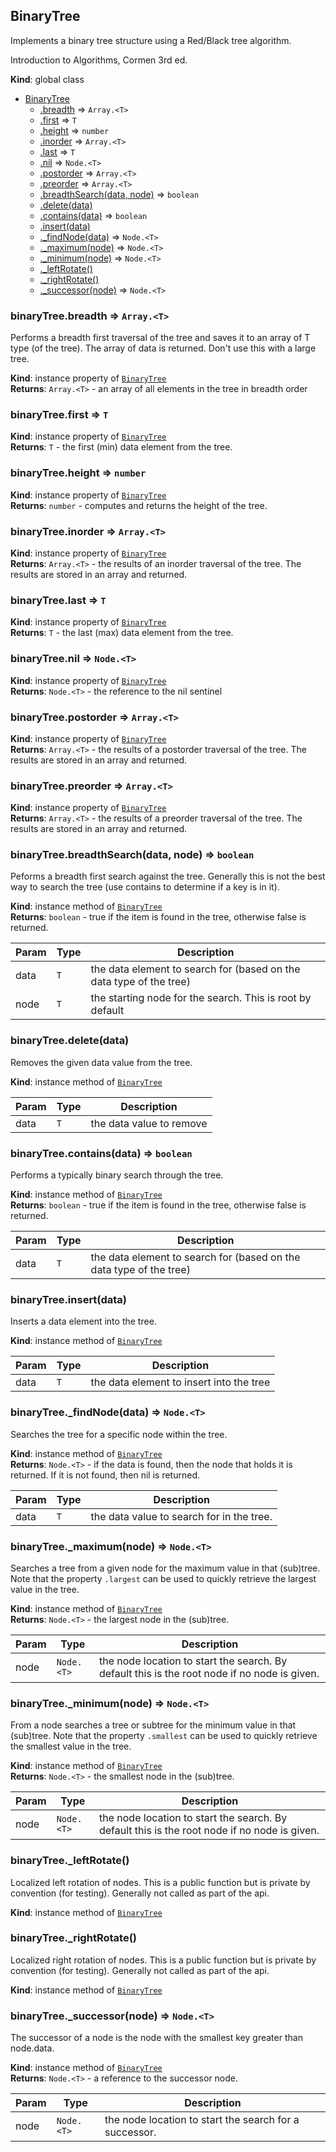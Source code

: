 <a name="BinaryTree"></a>

## BinaryTree
Implements a binary tree structure using a Red/Black tree algorithm.

Introduction to Algorithms, Cormen 3rd ed.

**Kind**: global class  

* [BinaryTree](#BinaryTree)
    * [.breadth](#BinaryTree+breadth) ⇒ <code>Array.&lt;T&gt;</code>
    * [.first](#BinaryTree+first) ⇒ <code>T</code>
    * [.height](#BinaryTree+height) ⇒ <code>number</code>
    * [.inorder](#BinaryTree+inorder) ⇒ <code>Array.&lt;T&gt;</code>
    * [.last](#BinaryTree+last) ⇒ <code>T</code>
    * [.nil](#BinaryTree+nil) ⇒ <code>Node.&lt;T&gt;</code>
    * [.postorder](#BinaryTree+postorder) ⇒ <code>Array.&lt;T&gt;</code>
    * [.preorder](#BinaryTree+preorder) ⇒ <code>Array.&lt;T&gt;</code>
    * [.breadthSearch(data, node)](#BinaryTree+breadthSearch) ⇒ <code>boolean</code>
    * [.delete(data)](#BinaryTree+delete)
    * [.contains(data)](#BinaryTree+contains) ⇒ <code>boolean</code>
    * [.insert(data)](#BinaryTree+insert)
    * [._findNode(data)](#BinaryTree+_findNode) ⇒ <code>Node.&lt;T&gt;</code>
    * [._maximum(node)](#BinaryTree+_maximum) ⇒ <code>Node.&lt;T&gt;</code>
    * [._minimum(node)](#BinaryTree+_minimum) ⇒ <code>Node.&lt;T&gt;</code>
    * [._leftRotate()](#BinaryTree+_leftRotate)
    * [._rightRotate()](#BinaryTree+_rightRotate)
    * [._successor(node)](#BinaryTree+_successor) ⇒ <code>Node.&lt;T&gt;</code>

<a name="BinaryTree+breadth"></a>

### binaryTree.breadth ⇒ <code>Array.&lt;T&gt;</code>
Performs a breadth first traversal of the tree and saves it to an array
of T type (of the tree).  The array of data is returned.  Don't use this
with a large tree.

**Kind**: instance property of [<code>BinaryTree</code>](#BinaryTree)  
**Returns**: <code>Array.&lt;T&gt;</code> - an array of all elements in the tree in breadth order  
<a name="BinaryTree+first"></a>

### binaryTree.first ⇒ <code>T</code>
**Kind**: instance property of [<code>BinaryTree</code>](#BinaryTree)  
**Returns**: <code>T</code> - the first (min) data element from the tree.  
<a name="BinaryTree+height"></a>

### binaryTree.height ⇒ <code>number</code>
**Kind**: instance property of [<code>BinaryTree</code>](#BinaryTree)  
**Returns**: <code>number</code> - computes and returns the height of the tree.  
<a name="BinaryTree+inorder"></a>

### binaryTree.inorder ⇒ <code>Array.&lt;T&gt;</code>
**Kind**: instance property of [<code>BinaryTree</code>](#BinaryTree)  
**Returns**: <code>Array.&lt;T&gt;</code> - the results of an inorder traversal of the tree.  The
results are stored in an array and returned.  
<a name="BinaryTree+last"></a>

### binaryTree.last ⇒ <code>T</code>
**Kind**: instance property of [<code>BinaryTree</code>](#BinaryTree)  
**Returns**: <code>T</code> - the last (max) data element from the tree.  
<a name="BinaryTree+nil"></a>

### binaryTree.nil ⇒ <code>Node.&lt;T&gt;</code>
**Kind**: instance property of [<code>BinaryTree</code>](#BinaryTree)  
**Returns**: <code>Node.&lt;T&gt;</code> - the reference to the nil sentinel  
<a name="BinaryTree+postorder"></a>

### binaryTree.postorder ⇒ <code>Array.&lt;T&gt;</code>
**Kind**: instance property of [<code>BinaryTree</code>](#BinaryTree)  
**Returns**: <code>Array.&lt;T&gt;</code> - the results of a postorder traversal of the tree.  The
results are stored in an array and returned.  
<a name="BinaryTree+preorder"></a>

### binaryTree.preorder ⇒ <code>Array.&lt;T&gt;</code>
**Kind**: instance property of [<code>BinaryTree</code>](#BinaryTree)  
**Returns**: <code>Array.&lt;T&gt;</code> - the results of a preorder traversal of the tree.  The
results are stored in an array and returned.  
<a name="BinaryTree+breadthSearch"></a>

### binaryTree.breadthSearch(data, node) ⇒ <code>boolean</code>
Peforms a breadth first search against the tree.  Generally this is not
the best way to search the tree (use contains to determine if a key is
in it).

**Kind**: instance method of [<code>BinaryTree</code>](#BinaryTree)  
**Returns**: <code>boolean</code> - true if the item is found in the tree, otherwise
false is returned.  

| Param | Type | Description |
| --- | --- | --- |
| data | <code>T</code> | the data element to search for (based on the data type of the tree) |
| node | <code>T</code> | the starting node for the search.  This is root by default |

<a name="BinaryTree+delete"></a>

### binaryTree.delete(data)
Removes the given data value from the tree.

**Kind**: instance method of [<code>BinaryTree</code>](#BinaryTree)  

| Param | Type | Description |
| --- | --- | --- |
| data | <code>T</code> | the data value to remove |

<a name="BinaryTree+contains"></a>

### binaryTree.contains(data) ⇒ <code>boolean</code>
Performs a typically binary search through the tree.

**Kind**: instance method of [<code>BinaryTree</code>](#BinaryTree)  
**Returns**: <code>boolean</code> - true if the item is found in the tree, otherwise
false is returned.  

| Param | Type | Description |
| --- | --- | --- |
| data | <code>T</code> | the data element to search for (based on the data type of the tree) |

<a name="BinaryTree+insert"></a>

### binaryTree.insert(data)
Inserts a data element into the tree.

**Kind**: instance method of [<code>BinaryTree</code>](#BinaryTree)  

| Param | Type | Description |
| --- | --- | --- |
| data | <code>T</code> | the data element to insert into the tree |

<a name="BinaryTree+_findNode"></a>

### binaryTree._findNode(data) ⇒ <code>Node.&lt;T&gt;</code>
Searches the tree for a specific node within the tree.

**Kind**: instance method of [<code>BinaryTree</code>](#BinaryTree)  
**Returns**: <code>Node.&lt;T&gt;</code> - if the data is found, then the node that holds it is
returned.  If it is not found, then nil is returned.  

| Param | Type | Description |
| --- | --- | --- |
| data | <code>T</code> | the data value to search for in the tree. |

<a name="BinaryTree+_maximum"></a>

### binaryTree._maximum(node) ⇒ <code>Node.&lt;T&gt;</code>
Searches a tree from a given node for the maximum value in that
(sub)tree.  Note that the property `.largest` can be used to
quickly retrieve the largest value in the tree.

**Kind**: instance method of [<code>BinaryTree</code>](#BinaryTree)  
**Returns**: <code>Node.&lt;T&gt;</code> - the largest node in the (sub)tree.  

| Param | Type | Description |
| --- | --- | --- |
| node | <code>Node.&lt;T&gt;</code> | the node location to start the search.  By default this is the root node if no node is given. |

<a name="BinaryTree+_minimum"></a>

### binaryTree._minimum(node) ⇒ <code>Node.&lt;T&gt;</code>
From a node searches a tree or subtree for the minimum value in that
(sub)tree.  Note that the property `.smallest` can be used to
quickly retrieve the smallest value in the tree.

**Kind**: instance method of [<code>BinaryTree</code>](#BinaryTree)  
**Returns**: <code>Node.&lt;T&gt;</code> - the smallest node in the (sub)tree.  

| Param | Type | Description |
| --- | --- | --- |
| node | <code>Node.&lt;T&gt;</code> | the node location to start the search.  By default this is the root node if no node is given. |

<a name="BinaryTree+_leftRotate"></a>

### binaryTree._leftRotate()
Localized left rotation of nodes.  This is a public function but is private
by convention (for testing).  Generally not called as part of the api.

**Kind**: instance method of [<code>BinaryTree</code>](#BinaryTree)  
<a name="BinaryTree+_rightRotate"></a>

### binaryTree._rightRotate()
Localized right rotation of nodes.  This is a public function but is private
by convention (for testing).  Generally not called as part of the api.

**Kind**: instance method of [<code>BinaryTree</code>](#BinaryTree)  
<a name="BinaryTree+_successor"></a>

### binaryTree._successor(node) ⇒ <code>Node.&lt;T&gt;</code>
The successor of a node is the node with the smallest key greater than
node.data.

**Kind**: instance method of [<code>BinaryTree</code>](#BinaryTree)  
**Returns**: <code>Node.&lt;T&gt;</code> - a reference to the successor node.  

| Param | Type | Description |
| --- | --- | --- |
| node | <code>Node.&lt;T&gt;</code> | the node location to start the search for a successor. |

